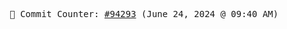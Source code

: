 <p align="center">
    <samp>
        📮 Commit Counter: <a href="https://github.com/Javascript-void0/Javascript-void0/commits/main">#94293</a> (June 24, 2024 @ 09:40 AM)
    </samp>
</p>